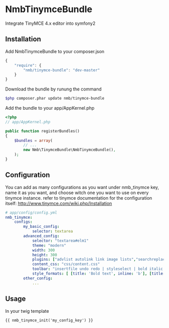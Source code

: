 NmbTinymceBundle
================

Integrate TinyMCE 4.x editor into symfony2

## Installation

Add NmbTinymceBundle to your composer.json

```js
{
    "require": {
        "nmb/tinymce-bundle": "dev-master"
    }
}
```

Download the bundle by runung the command
``` bash
$php composer.phar update nmb/tinymce-bundle
```

Add the bundle to your app/AppKernel.php
``` php
<?php
// app/AppKernel.php

public function registerBundles()
{
    $bundles = array(
        // ...
        new Nmb\TinymceBundle\NmbTinymceBundle(),
    );
}
```

## Configuration
You can add as many configurations as you want under nmb_tinymce key, name it as you want, and choose witch one you want to use on every tinymce instance.
refer to tinymce documentation for the configuration itself: http://www.tinymce.com/wiki.php/Installation
``` yaml
# app/config/config.yml
nmb_tinymce:
    configs:
        my_basic_config:
            selector: textarea
        advanced_config:
            selector: "textarea#elm1"
            theme: "modern"
            width: 300
            height: 300
            plugins: ["advlist autolink link image lists","searchreplace wordcount visualblocks code","save table contextmenu directionality textcolor"]
            content_css: "css/content.css"
            toolbar: "insertfile undo redo | styleselect | bold italic | alignleft aligncenter alignright alignjustify | bullist numlist outdent indent | l      ink image | print preview media fullpage | forecolor backcolor emoticons"
            style_formats: [ [title: 'Bold text', inline: 'b'], [title: 'exmample 2', inline: 'span', styles: [color: '#fff000']] ]      
        other_config:
            ...
```

## Usage
In your twig template 
``` twig
{{ nmb_tinymce_init('my_config_key') }}
```
